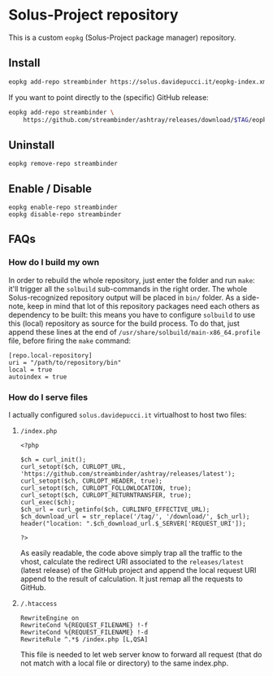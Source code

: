 # Solus-Project repository

This is a custom `eopkg` (Solus-Project package manager) repository.

## Install

```bash
eopkg add-repo streambinder https://solus.davidepucci.it/eopkg-index.xml.xz
```

If you want to point directly to the (specific) GitHub release:

```bash
eopkg add-repo streambinder \
	https://github.com/streambinder/ashtray/releases/download/$TAG/eopkg-index.xml.xz
```

## Uninstall

	eopkg remove-repo streambinder

## Enable / Disable

	eopkg enable-repo streambinder
	eopkg disable-repo streambinder

## FAQs

### How do I build my own

In order to rebuild the whole repository, just enter the folder and run `make`: it'll trigger all the `solbuild` sub-commands in the right order. The whole Solus-recognized repository output will be placed in `bin/` folder.
As a side-note, keep in mind  that lot of this repository packages need each others as dependency to be built: this means you have to configure `solbuild` to use this (local) repository as source for the build process. To do that, just append these lines at the end of `/usr/share/solbuild/main-x86_64.profile` file, before firing the `make` command:

```
[repo.local-repository]
uri = "/path/to/repository/bin"
local = true
autoindex = true
```

### How do I serve files

I actually configured `solus.davidepucci.it` virtualhost to host two files:

1.  `/index.php`

		<?php

		$ch = curl_init();
		curl_setopt($ch, CURLOPT_URL, 'https://github.com/streambinder/ashtray/releases/latest');
		curl_setopt($ch, CURLOPT_HEADER, true);
		curl_setopt($ch, CURLOPT_FOLLOWLOCATION, true);
		curl_setopt($ch, CURLOPT_RETURNTRANSFER, true);
		curl_exec($ch);
		$ch_url = curl_getinfo($ch, CURLINFO_EFFECTIVE_URL);
		$ch_download_url = str_replace('/tag/', '/download/', $ch_url);
		header("location: ".$ch_download_url.$_SERVER['REQUEST_URI']);

		?>

	As easily readable, the code above simply trap all the traffic to the vhost, calculate the redirect URI associated to the `releases/latest` (latest release) of the GitHub project and append the local request URI append to the result of calculation. It just remap all the requests to GitHub.

2.  `/.htaccess`

		RewriteEngine on
		RewriteCond %{REQUEST_FILENAME} !-f
		RewriteCond %{REQUEST_FILENAME} !-d
		RewriteRule ^.*$ /index.php [L,QSA]

	This file is needed to let web server know to forward all request (that do not match with a local file or directory) to the same index.php.

